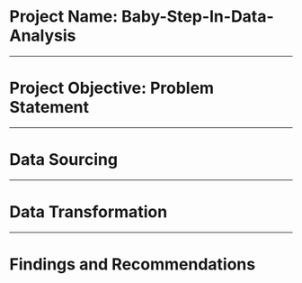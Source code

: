 # Project Name: Baby-Step-In-Data-Analysis

----
# Project Objective: Problem Statement



----
# Data Sourcing



----
# Data Transformation 



----
# Findings and Recommendations
